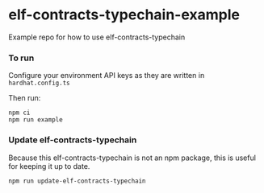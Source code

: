 # elf-contracts-typechain-example

Example repo for how to use elf-contracts-typechain


### To run

Configure your environment API keys as they are written in `hardhat.config.ts`

Then run: 

```
npm ci
npm run example
```

### Update elf-contracts-typechain

Because this elf-contracts-typechain is not an npm package, this is useful for
keeping it up to date.

```
npm run update-elf-contracts-typechain
```

